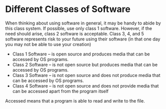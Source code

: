 # Different Classes of Software

When thinking about using software in general, it may be handy to abide by this class system. If possible, use only class 1 software. However, if the need should arise, class 2 software is acceptable. Class 3, 4, and 5 software represents risk to your future using their software (in that one day you may not be able to use your creation)

* Class 1 Software – is open source and produces media that can be accessed by OS programs.
* Class 2 Software – is not open source but produces media that can be accessed by OS programs.
* Class 3 Software – is not open source and does not produce media that can be accessed by OS programs.
* Class 4 Software – is not open source and does not provide media that can be accessed apart from the program itself

Accessed means that a program is able to read and write to the file.
